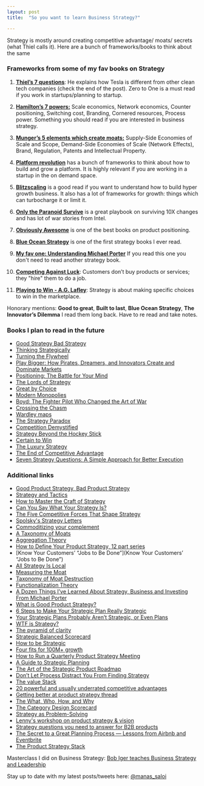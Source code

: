 ```yaml
---
layout: post
title:  "So you want to learn Business Strategy?"

---
```


Strategy is mostly around creating competitive advantage/ moats/ secrets (what Thiel calls it). Here are a bunch of frameworks/books to think about the same

### Frameworks from some of my fav books on Strategy

1. **[Thiel’s 7 questions](https://manassaloi.com/booksummaries/2019/08/23/zero-one-peter-thiel.html)**: He explains how Tesla is different from other clean tech companies (check the end of the post). Zero to One is a must read if you work in startups/planning to startup.

2. **[Hamilton’s 7 powers:](https://manassaloi.com/booksummaries/2019/08/22/seven-powers-hamilton-helmer.html)** Scale economics, Network economics, Counter positioning, Switching cost, Branding, Cornered resources, Process power. Something you should read if you are interested in business strategy.

3. **[Munger’s 5 elements which create moats:](https://manassaloi.com/booksummaries/2016/03/07/charlier-munger-griffin.html)** Supply-Side Economies of Scale and Scope, Demand-Side Economies of Scale (Network Effects), Brand, Regulation, Patents and Intellectual Property.

4. **[Platform revolution](https://manassaloi.com/booksummaries/2016/03/21/platform-revolution-parker-choudary.html)** has a bunch of frameworks to think about how to build and grow a platform. It is highly relevant if you are working in a startup in the on demand space.

5. **[Blitzscaling](https://manassaloi.com/booksummaries/2016/03/29/blitzscaling-reid-hoffman.html)** is a good read if you want to understand how to build hyper growth business. It also has a lot of frameworks for growth: things which can turbocharge it or limit it.

6. **[Only the Paranoid Survive](https://manassaloi.com/booksummaries/2016/03/28/paranoids-survive-grove.html)** is a great playbook on surviving 10X changes and has lot of war stories from Intel.

7. **[Obviously Awesome](https://manassaloi.com/booksummaries/2017/07/09/obviously-awesome-april.html)** is one of the best books  on product positioning.

8. **[Blue Ocean Strategy](https://docs.google.com/document/d/1sx28G6cSbBjksvc0RoojQK4PiY1XgEPMHaenJvGRUWo/edit?usp=sharing)** is one of the first strategy books I ever read.

9. **[My fav one: Understanding Michael Porter](https://manassaloi.com/booksummaries/2017/07/17/understanding-porter-joan.html)** If you read this one you don't need to read another strategy book.

10. **[Competing Against Luck](https://manassaloi.com/booksummaries/2017/07/22/competing-against-luck-christensen.html)**:  Customers don’t buy products or services; they "hire" them to do a job.

11. **[Playing to Win - A.G. Lafley](https://manassaloi.com/booksummaries/2016/01/28/playing-win-lafley.html)**: Strategy is about making specific choices to win in the marketplace.

Honorary mentions: **Good to great**, **Built to last**, **Blue Ocean Strategy**, **The Innovator’s Dilemma**
I read them long back. Have to re read and take notes.

### Books I plan to read in the future

- [Good Strategy Bad Strategy](https://www.amazon.com/Good-Strategy-Bad-Difference-Matters/dp/0307886239)
- [Thinking Strategically](https://www.amazon.com/Thinking-Strategically-The-Competitive-Edge-in-Business-Politics-and-Everyday-Life/dp/0393310353/)
- [Turning the Flywheel](https://www.amazon.com/gp/product/B07JFT5G7N/)
- [Play Bigger: How Pirates, Dreamers, and Innovators Create and Dominate Markets](https://www.goodreads.com/book/show/27064401-play-bigger)
- [Positioning: The Battle for Your Mind](https://www.goodreads.com/book/show/760025.Positioning_The_Battle_for_Your_Mind_How_to_Be_Seen_and_Heard_in_the_Overcrowded_Marketplace)
- [The Lords of Strategy](https://www.amazon.com/gp/product/1591397820/)
- [Great by Choice](https://www.amazon.com/gp/product/0062120999/)
- [Modern Monopolies](https://www.goodreads.com/en/book/show/26114480)
- [Boyd: The Fighter Pilot Who Changed the Art of War](https://www.goodreads.com/book/show/38840.Boyd)
- [Crossing the Chasm](https://www.amazon.com/Crossing-Chasm-3rd-Disruptive-Mainstream/dp/0062292986/)
- [Wardley maps](https://medium.com/wardleymaps)
- [The Strategy Paradox](https://www.amazon.com/Strategy-Paradox-Committing-Success-Failure/dp/0385516223)
- [Competition Demystified](https://www.amazon.com/dp/1591841801/)
- [Strategy Beyond the Hockey Stick](https://www.goodreads.com/en/book/show/37916972)  
- [Certain to Win](https://www.amazon.com/Certain-Win-Strategy-Applied-Business-ebook/dp/B0793SDYSM)
- [The Luxury Strategy](https://www.goodreads.com/book/show/4717945-the-luxury-strategy)
- [The End of Competitive Advantage](https://www.goodreads.com/book/show/15824360-the-end-of-competitive-advantage)
- [Seven Strategy Questions: A Simple Approach for Better Execution](https://www.goodreads.com/book/show/9556216-seven-strategy-questions)

### Additional links

- [Good Product Strategy, Bad Product Strategy](https://medium.com/@shreyashere/good-product-strategy-bad-product-strategy-826cdfe74818)
- [Strategy and Tactics](https://medium.com/@radoshi/strategy-and-tactics-e8ee921665a2)
- [How to Master the Craft of Strategy](https://medium.com/evergreen-business-weekly/how-to-master-the-craft-of-strategy-why-one-decision-can-make-your-company-and-how-to-get-it-right-d0346c62731d)
- [Can You Say What Your Strategy Is?](https://eclass.aueb.gr/modules/document/file.php/DET162/Session%201/Can%20you%20say%20what%20your%20strategy%20is.pdf)
- [The Five Competitive Forces That Shape Strategy](http://www.ibbusinessandmanagement.com/uploads/1/1/7/5/11758934/porters_five_forces_analysis_and_strategy.pdf)
- [Spolsky's Strategy Letters](https://www.joelonsoftware.com/2000/05/12/strategy-letter-i-ben-and-jerrys-vs-amazon/)
- [Commoditizing your complement](https://www.gwern.net/Complement)
- [A Taxonomy of Moats](http://reactionwheel.net/2019/09/a-taxonomy-of-moats.html)
- [Aggregation Theory](https://stratechery.com/2015/aggregation-theory/)
- [How to Define Your Product Strategy, 12 part series](https://medium.com/@gibsonbiddle/intro-to-product-strategy-60bdf72b17e3)
- [Know Your Customers’ “Jobs to Be Done”](Know Your Customers’ “Jobs to Be Done”)
- [All Strategy Is Local](https://hbr.org/2005/09/all-strategy-is-local)
- [Measuring the Moat](https://hurricanecapital.wordpress.com/2016/11/02/measuring-the-moat-updated-version/)
- [Taxonomy of Moat Destruction](https://drive.google.com/file/d/1SJacJkx5Yyao9xzkfnxNWCHnUFnZLc8e/view)
- [Functionalization Theory](https://kevin.sekniqi.com/functionalization-theory/)
- [A Dozen Things I’ve Learned About Strategy, Business and Investing From Michael Porter](https://25iq.com/2013/08/26/a-dozen-things-ive-learned-about-strategy-business-and-investing-from-michael-porter-2/)
- [What is Good Product Strategy?](https://medium.com/@melissaperri/what-is-good-product-strategy-8d5587cb7429)
- [6 Steps to Make Your Strategic Plan Really Strategic](https://hbr.org/2018/08/6-steps-to-make-your-strategic-plan-really-strategic)
- [Your Strategic Plans Probably Aren’t Strategic, or Even Plans](https://hbr.org/2018/04/your-strategic-plans-probably-arent-strategic-or-even-plans)
- [WTF is Strategy?](https://hackernoon.com/wtf-is-a-strategy-bcaa3fda9a31)
- [The pyramid of clarity](https://wavelength.asana.com/pyramid-clarity-strategic-alignment/)
- [Strategic Balanced Scorecard](https://github.com/joelparkerhenderson/strategic_balanced_scorecard)
- [How to be Strategic](https://medium.com/the-year-of-the-looking-glass/how-to-be-strategic-f6630a44f86b)
- [Four fits for 100M+ growth](https://brianbalfour.com/four-fits-growth-framework)
- [How to Run a Quarterly Product Strategy Meeting](https://medium.com/@gibsonbiddle/how-to-run-a-quarterly-product-strategy-meeting-a-board-meeting-for-product-3a14c4d53d1b)
- [A Guide to Strategic Planning](https://medium.com/pillar-companies/a-guide-to-strategic-planning-4b6f2f3a1745)
- [The Art of the Strategic Product Roadmap](https://productcoalition.com/the-art-of-the-strategic-product-roadmap-c881f261b4eb)
- [Don’t Let Process Distract You From Finding Strategy](https://thinkgrowth.org/dont-let-process-distract-you-from-finding-strategy-fb00bef53e7b)
- [The value Stack](https://medium.com/floodgate-fund/dare-to-make-your-startup-legendary-dc8eb68ba1fc)
- [20 powerful and usually underrated competitive advantages](https://mobile.twitter.com/aaronbush100/status/1271822557981925378)
- [Getting better at product strategy thread](https://twitter.com/lennysan/status/1303356482298064896)
- [The What, Who, How, and Why](https://hbr.org/2007/09/demystifying-strategy-the-what)
- [The Category Design Scorecard](https://categorypirates.substack.com/p/the-category-design-scorecard)
- [Strategy as Problem-Solving](https://medium.com/the-innovation/strategy-as-problem-solving-5c6fb9291d87)
- [Lenny's workshop on product strategy & vision](https://mobile.twitter.com/ahuja_karan/status/1372698928274046978)
- [Strategy questions you need to answer for B2B products](https://mobile.twitter.com/shreyas/status/1384008853004578822)
- [The Secret to a Great Planning Process — Lessons from Airbnb and Eventbrite](https://review.firstround.com/the-secret-to-a-great-planning-process-lessons-from-airbnb-and-eventbrite)
- [The Product Strategy Stack](https://www.reforge.com/blog/the-product-strategy-stack)

Masterclass I did on Business Strategy: [Bob Iger teaches Business Strategy and Leadership](https://manassaloi.com/2020/04/10/bob-iger-masterclass.html)

Stay up to date with my latest posts/tweets here: [@manas_saloi](http://twitter.com/manas_saloi)
